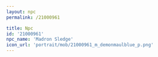 ```yaml
---
layout: npc
permalink: /21000961

title: Npc
id: '21000961'
npc_name: 'Madron Sledge'
icon_url: 'portrait/mob/21000961_m_demonmaulblue_p.png'
---
```

